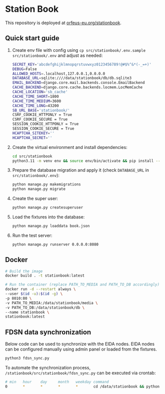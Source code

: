 # Station Book

This repository is deployed at [orfeus-eu.org/stationbook](https://orfeus-eu.org/stationbook/).

## Quick start guide

1. Create env file with config using `cp src/stationbook/.env.sample src/stationbook/.env` and adjust as needed:

    ```bash
    SECRET_KEY='abcdefghijklmnopqrstuvwxyz0123456789!@#$%^&*(-_=+)'
    DEBUG=False
    ALLOWED_HOSTS=.localhost,127.0.0.1,0.0.0.0
    DATABASE_URL=sqlite:////data/stationbook/db/db.sqlite3
    EMAIL_BACKEND=django.core.mail.backends.console.EmailBackend
    CACHE_BACKEND=django.core.cache.backends.locmem.LocMemCache
    CACHE_LOCATION='sb_cache'
    CACHE_TIME_SHORT=1800
    CACHE_TIME_MEDIUM=3600
    CACHE_TIME_LONG=43200
    SB_URL_BASE='stationbook/'
    CSRF_COOKIE_HTTPONLY = True
    CSRF_COOKIE_SECURE = True
    SESSION_COOKIE_HTTPONLY = True
    SESSION_COOKIE_SECURE = True
    HCAPTCHA_SITEKEY=''
    HCAPTCHA_SECRET=''
    ```

1. Create the virtual environment and install dependencies:

    ```bash
    cd src/stationbook
    python3.11 -m venv env && source env/bin/activate && pip install --upgrade pip && pip install -r requirements.txt
    ```

1. Prepare the database migration and apply it (check `DATABASE_URL` in `src/stationbook/.env`):

    ```bash
    python manage.py makemigrations
    python manage.py migrate
    ```

1. Create the super user:

    ```bash
    python manage.py createsuperuser
    ```

1. Load the fixtures into the database:

    ```bash
    python manage.py loaddata book.json
    ```

1. Run the test server:

    ```bash
    python manage.py runserver 0.0.0.0:8080
    ```

## Docker

```bash
# Build the image
docker build . -t stationbook:latest

# Run the container (replace PATH_TO_MEDIA and PATH_TO_DB accordingly)
docker run -d --restart always \
--user $(id -u):$(id -g) \
-p 8010:80 \
-v PATH_TO_MEDIA:/data/stationbook/media \
-v PATH_TO_DB:/data/stationbook/db \
--name stationbook \
stationbook:latest
```

## FDSN data synchronization

Below code can be used to synchronize with the EIDA nodes. EIDA nodes can be configured manually using admin panel or loaded from the fixtures.

```bash
python3 fdsn_sync.py
```

To automate the synchronization process, `/stationbook/src/stationbook/fdsn_sync.py` can be executed via crontab:

```bash
# min   hour    day     month   weekday command
0       *       *       *       *       cd /data/stationbook && python fdsn_sync.py
```

